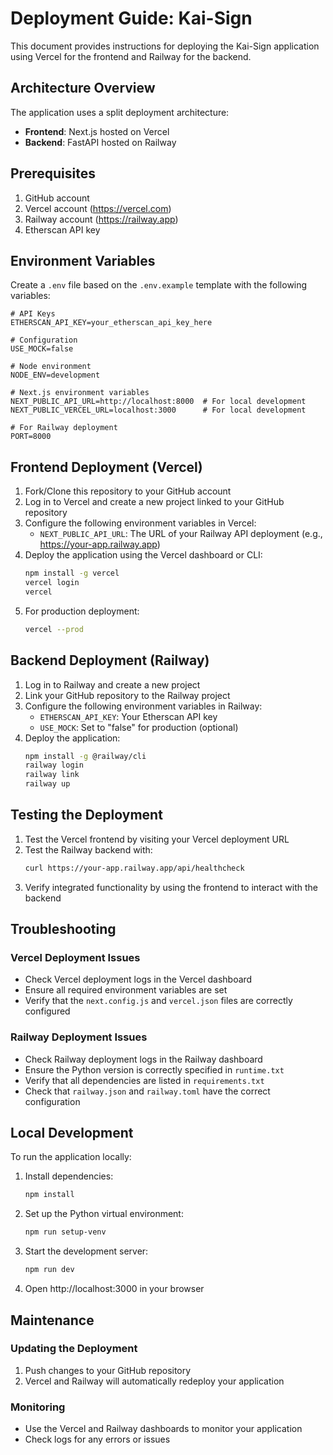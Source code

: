 # Deployment Guide: Kai-Sign

This document provides instructions for deploying the Kai-Sign application using Vercel for the frontend and Railway for the backend.

## Architecture Overview

The application uses a split deployment architecture:
- **Frontend**: Next.js hosted on Vercel
- **Backend**: FastAPI hosted on Railway

## Prerequisites

1. GitHub account
2. Vercel account (https://vercel.com)
3. Railway account (https://railway.app)
4. Etherscan API key

## Environment Variables

Create a `.env` file based on the `.env.example` template with the following variables:

```
# API Keys
ETHERSCAN_API_KEY=your_etherscan_api_key_here

# Configuration
USE_MOCK=false

# Node environment
NODE_ENV=development

# Next.js environment variables
NEXT_PUBLIC_API_URL=http://localhost:8000  # For local development
NEXT_PUBLIC_VERCEL_URL=localhost:3000      # For local development

# For Railway deployment
PORT=8000
```

## Frontend Deployment (Vercel)

1. Fork/Clone this repository to your GitHub account
2. Log in to Vercel and create a new project linked to your GitHub repository
3. Configure the following environment variables in Vercel:
   - `NEXT_PUBLIC_API_URL`: The URL of your Railway API deployment (e.g., https://your-app.railway.app)
4. Deploy the application using the Vercel dashboard or CLI:
   ```bash
   npm install -g vercel
   vercel login
   vercel
   ```
5. For production deployment:
   ```bash
   vercel --prod
   ```

## Backend Deployment (Railway)

1. Log in to Railway and create a new project
2. Link your GitHub repository to the Railway project
3. Configure the following environment variables in Railway:
   - `ETHERSCAN_API_KEY`: Your Etherscan API key
   - `USE_MOCK`: Set to "false" for production (optional)
4. Deploy the application:
   ```bash
   npm install -g @railway/cli
   railway login
   railway link
   railway up
   ```

## Testing the Deployment

1. Test the Vercel frontend by visiting your Vercel deployment URL
2. Test the Railway backend with:
   ```bash
   curl https://your-app.railway.app/api/healthcheck
   ```
3. Verify integrated functionality by using the frontend to interact with the backend

## Troubleshooting

### Vercel Deployment Issues
- Check Vercel deployment logs in the Vercel dashboard
- Ensure all required environment variables are set
- Verify that the `next.config.js` and `vercel.json` files are correctly configured

### Railway Deployment Issues
- Check Railway deployment logs in the Railway dashboard
- Ensure the Python version is correctly specified in `runtime.txt`
- Verify that all dependencies are listed in `requirements.txt`
- Check that `railway.json` and `railway.toml` have the correct configuration

## Local Development

To run the application locally:

1. Install dependencies:
   ```bash
   npm install
   ```

2. Set up the Python virtual environment:
   ```bash
   npm run setup-venv
   ```

3. Start the development server:
   ```bash
   npm run dev
   ```

4. Open http://localhost:3000 in your browser

## Maintenance

### Updating the Deployment

1. Push changes to your GitHub repository
2. Vercel and Railway will automatically redeploy your application

### Monitoring

- Use the Vercel and Railway dashboards to monitor your application
- Check logs for any errors or issues 
